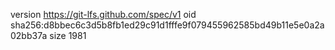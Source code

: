 version https://git-lfs.github.com/spec/v1
oid sha256:d8bbec6c3d5b8fb1ed29c91d1fffe9f079455962585bd49b11e5e0a2a02bb37a
size 1981
